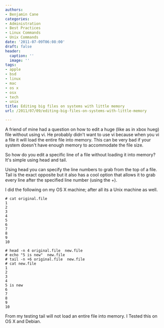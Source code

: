 ```yaml
---
authors:
- Benjamin Cane
categories:
- Administration
- Best Practices
- Linux Commands
- Unix Commands
date: '2011-07-09T06:08:00'
draft: false
header:
  caption: ''
  image: ''
tags:
- apple
- bsd
- linux
- mac
- os x
- osx
- tech
- unix
title: Editing big files on systems with little memory
url: /2011/07/09/editing-big-files-on-systems-with-little-memory

---
```


A friend of mine had a question on how to edit a huge (like as in xbox hueg) file without using vi. He probably didn't want to use vi because when you vi a file it will load the entire file into memory. This can be very bad if your system doesn't have enough memory to accommodate the file size.

So how do you edit a specific line of a file without loading it into memory? It's simple using head and tail.

Using head you can specify the line numbers to grab from the top of a file. Tail is the exact opposite but it also has a cool option that allows it to grab every line after the specified line number (using the +).

I did the following on my OS X machine; after all its a Unix machine as well.

    # cat original.file  
    1  
    2  
    3  
    4  
    5  
    6  
    7  
    8  
    9  
    10  
  
    # head -n 4 original.file  new.file  
    # echo "5 is new"  new.file  
    # tail -n +6 original.file  new.file  
    # cat new.file  
    1  
    2  
    3  
    4  
    5 is new  
    6  
    7  
    8  
    9  
    10  

From my testing tail will not load an entire file into memory. I Tested this on OS X and Debian.
